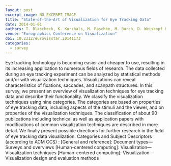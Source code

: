 ```yaml
---
layout: post
excerpt_image: NO_EXCERPT_IMAGE
title: "State-of-the-Art of Visualization for Eye Tracking Data"
date: 2014-01-01
authors: T. Blascheck, K. Kurzhals, M. Raschke, M. Burch, D. Weiskopf & T. Ertl
venue: "Eurographics Conference on Visualization"
doi: 10.2312/eurovisstar.20141173
categories:
  - survey
---
```

Eye tracking technology is becoming easier and cheaper to use, resulting in its increasing application to numerous ﬁelds of research. The data collected during an eye tracking experiment can be analyzed by statistical methods and/or with visualization techniques. Visualizations can reveal characteristics of ﬁxations, saccades, and scanpath structures. In this survey, we present an overview of visualization techniques for eye tracking data and describe their functionality. We classify the visualization techniques using nine categories. The categories are based on properties of eye tracking data, including aspects of the stimuli and the viewer, and on properties of the visualization techniques. The classiﬁcation of about 90 publications including technical as well as application papers with modiﬁcations of common visualization techniques are described in more detail. We ﬁnally present possible directions for further research in the ﬁeld of eye tracking data visualization. Categories and Subject Descriptors (according to ACM CCS) : [General and reference]: Document types—Surveys and overviews [Human-centered computing]: Visualization—Visualization techniques [Human-centered computing]: Visualization—Visualization design and evaluation methods
